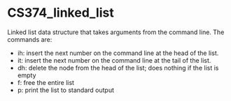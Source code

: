 # CS374_linked_list
Linked list data structure that takes arguments from the command line. 
The commands are:

- ih: insert the next number on the command line at the head of the list.
- it: insert the next number on the command line at the tail of the list.
- dh: delete the node from the head of the list; does nothing if the list is empty
- f: free the entire list
- p: print the list to standard output
